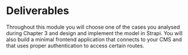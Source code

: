 # Deliverables

Throughout this module you will choose one of the cases you analysed during Chapter 3 and design and implement the model in Strapi. You will also build a minimal frontend application that connects to your CMS and that uses proper authentication to access certain routes.
